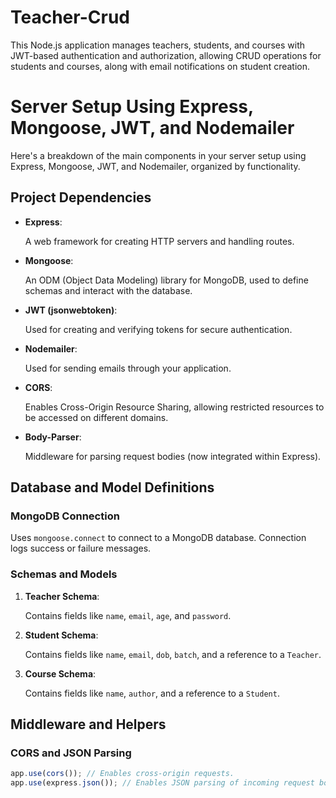 # Teacher-Crud
This Node.js application manages teachers, students, and courses with JWT-based authentication and authorization, allowing CRUD operations for students and courses, along with email notifications on student creation.

# Server Setup Using Express, Mongoose, JWT, and Nodemailer

<p>Here's a breakdown of the main components in your server setup using Express, Mongoose, JWT, and Nodemailer, organized by functionality.</p>

## Project Dependencies

- **Express**: <p>A web framework for creating HTTP servers and handling routes.</p>
- **Mongoose**: <p>An ODM (Object Data Modeling) library for MongoDB, used to define schemas and interact with the database.</p>
- **JWT (jsonwebtoken)**: <p>Used for creating and verifying tokens for secure authentication.</p>
- **Nodemailer**: <p>Used for sending emails through your application.</p>
- **CORS**: <p>Enables Cross-Origin Resource Sharing, allowing restricted resources to be accessed on different domains.</p>
- **Body-Parser**: <p>Middleware for parsing request bodies (now integrated within Express).</p>

## Database and Model Definitions

### MongoDB Connection

<p>Uses <code>mongoose.connect</code> to connect to a MongoDB database. Connection logs success or failure messages.</p>

### Schemas and Models

1. **Teacher Schema**:
   <p>Contains fields like <code>name</code>, <code>email</code>, <code>age</code>, and <code>password</code>.</p>

2. **Student Schema**:
   <p>Contains fields like <code>name</code>, <code>email</code>, <code>dob</code>, <code>batch</code>, and a reference to a <code>Teacher</code>.</p>

3. **Course Schema**:
   <p>Contains fields like <code>name</code>, <code>author</code>, and a reference to a <code>Student</code>.</p>

## Middleware and Helpers

### CORS and JSON Parsing

```javascript
app.use(cors()); // Enables cross-origin requests.
app.use(express.json()); // Enables JSON parsing of incoming request bodies.
